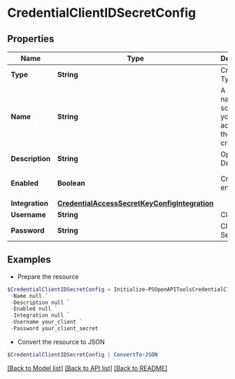 # CredentialClientIDSecretConfig
## Properties

Name | Type | Description | Notes
------------ | ------------- | ------------- | -------------
**Type** | **String** | Credential Type Code | 
**Name** | **String** | A unique name scoped to your account for the credential | 
**Description** | **String** | Optional Description | [optional] 
**Enabled** | **Boolean** | Credential enabled | [optional] [default to $true]
**Integration** | [**CredentialAccessSecretKeyConfigIntegration**](CredentialAccessSecretKeyConfigIntegration.md) |  | [optional] 
**Username** | **String** | Client ID | 
**Password** | **String** | Client Secret | 

## Examples

- Prepare the resource
```powershell
$CredentialClientIDSecretConfig = Initialize-PSOpenAPIToolsCredentialClientIDSecretConfig  -Type null `
 -Name null `
 -Description null `
 -Enabled null `
 -Integration null `
 -Username your_client `
 -Password your_client_secret
```

- Convert the resource to JSON
```powershell
$CredentialClientIDSecretConfig | ConvertTo-JSON
```

[[Back to Model list]](../README.md#documentation-for-models) [[Back to API list]](../README.md#documentation-for-api-endpoints) [[Back to README]](../README.md)

